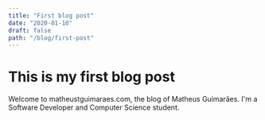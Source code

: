 ```yaml
---
title: "First blog post"
date: "2020-01-10"
draft: false
path: "/blog/first-post"
---
```


# This is my first blog post

Welcome to matheustguimaraes.com, the blog of Matheus Guimarães. I'm a Software Developer and Computer Science student.
